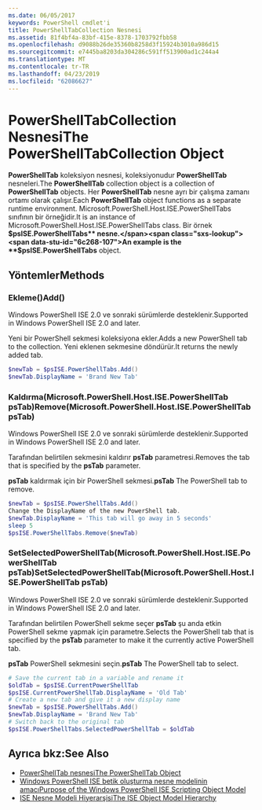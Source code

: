 ```yaml
---
ms.date: 06/05/2017
keywords: PowerShell cmdlet'i
title: PowerShellTabCollection Nesnesi
ms.assetid: 81f4bf4a-83bf-415e-8378-1703792fbb58
ms.openlocfilehash: d9088b26de35360b8258d3f15924b3010a986d15
ms.sourcegitcommit: e7445ba8203da304286c591ff513900ad1c244a4
ms.translationtype: MT
ms.contentlocale: tr-TR
ms.lasthandoff: 04/23/2019
ms.locfileid: "62086627"
---
```

# <a name="the-powershelltabcollection-object"></a><span data-ttu-id="6c268-103">PowerShellTabCollection Nesnesi</span><span class="sxs-lookup"><span data-stu-id="6c268-103">The PowerShellTabCollection Object</span></span>

<span data-ttu-id="6c268-104">**PowerShellTab** koleksiyon nesnesi, koleksiyonudur **PowerShellTab** nesneleri.</span><span class="sxs-lookup"><span data-stu-id="6c268-104">The **PowerShellTab** collection object is a collection of **PowerShellTab** objects.</span></span> <span data-ttu-id="6c268-105">Her **PowerShellTab** nesne ayrı bir çalışma zamanı ortamı olarak çalışır.</span><span class="sxs-lookup"><span data-stu-id="6c268-105">Each **PowerShellTab** object functions as a separate runtime environment.</span></span> <span data-ttu-id="6c268-106">Microsoft.PowerShell.Host.ISE.PowerShellTabs sınıfının bir örneğidir.</span><span class="sxs-lookup"><span data-stu-id="6c268-106">It is an instance of Microsoft.PowerShell.Host.ISE.PowerShellTabs class.</span></span> <span data-ttu-id="6c268-107">Bir örnek **$psISE.PowerShellTabs** nesne.</span><span class="sxs-lookup"><span data-stu-id="6c268-107">An example is the **$psISE.PowerShellTabs** object.</span></span>

## <a name="methods"></a><span data-ttu-id="6c268-108">Yöntemler</span><span class="sxs-lookup"><span data-stu-id="6c268-108">Methods</span></span>

### <a name="add"></a><span data-ttu-id="6c268-109">Ekleme\(\)</span><span class="sxs-lookup"><span data-stu-id="6c268-109">Add\(\)</span></span>

<span data-ttu-id="6c268-110">Windows PowerShell ISE 2.0 ve sonraki sürümlerde desteklenir.</span><span class="sxs-lookup"><span data-stu-id="6c268-110">Supported in Windows PowerShell ISE 2.0 and later.</span></span>

<span data-ttu-id="6c268-111">Yeni bir PowerShell sekmesi koleksiyona ekler.</span><span class="sxs-lookup"><span data-stu-id="6c268-111">Adds a new PowerShell tab to the collection.</span></span> <span data-ttu-id="6c268-112">Yeni eklenen sekmesine döndürür.</span><span class="sxs-lookup"><span data-stu-id="6c268-112">It returns the newly added tab.</span></span>

```powershell
$newTab = $psISE.PowerShellTabs.Add()
$newTab.DisplayName = 'Brand New Tab'
```

### <a name="removemicrosoftpowershellhostisepowershelltab-pstab"></a><span data-ttu-id="6c268-113">Kaldırma\(Microsoft.PowerShell.Host.ISE.PowerShellTab psTab\)</span><span class="sxs-lookup"><span data-stu-id="6c268-113">Remove\(Microsoft.PowerShell.Host.ISE.PowerShellTab psTab\)</span></span>

<span data-ttu-id="6c268-114">Windows PowerShell ISE 2.0 ve sonraki sürümlerde desteklenir.</span><span class="sxs-lookup"><span data-stu-id="6c268-114">Supported in Windows PowerShell ISE 2.0 and later.</span></span>

<span data-ttu-id="6c268-115">Tarafından belirtilen sekmesini kaldırır **psTab** parametresi.</span><span class="sxs-lookup"><span data-stu-id="6c268-115">Removes the tab that is specified by the **psTab** parameter.</span></span>

<span data-ttu-id="6c268-116">**psTab** kaldırmak için bir PowerShell sekmesi.</span><span class="sxs-lookup"><span data-stu-id="6c268-116">**psTab** The PowerShell tab to remove.</span></span>

```powershell
$newTab = $psISE.PowerShellTabs.Add()
Change the DisplayName of the new PowerShell tab.
$newTab.DisplayName = 'This tab will go away in 5 seconds'
sleep 5
$psISE.PowerShellTabs.Remove($newTab)
```

### <a name="setselectedpowershelltabmicrosoftpowershellhostisepowershelltab-pstab"></a><span data-ttu-id="6c268-117">SetSelectedPowerShellTab\(Microsoft.PowerShell.Host.ISE.PowerShellTab psTab\)</span><span class="sxs-lookup"><span data-stu-id="6c268-117">SetSelectedPowerShellTab\(Microsoft.PowerShell.Host.ISE.PowerShellTab psTab\)</span></span>

<span data-ttu-id="6c268-118">Windows PowerShell ISE 2.0 ve sonraki sürümlerde desteklenir.</span><span class="sxs-lookup"><span data-stu-id="6c268-118">Supported in Windows PowerShell ISE 2.0 and later.</span></span>

<span data-ttu-id="6c268-119">Tarafından belirtilen PowerShell sekme seçer **psTab** şu anda etkin PowerShell sekme yapmak için parametre.</span><span class="sxs-lookup"><span data-stu-id="6c268-119">Selects the PowerShell tab that is specified by the **psTab** parameter to make it the currently active PowerShell tab.</span></span>

<span data-ttu-id="6c268-120">**psTab** PowerShell sekmesini seçin.</span><span class="sxs-lookup"><span data-stu-id="6c268-120">**psTab** The PowerShell tab to select.</span></span>

```powershell
# Save the current tab in a variable and rename it
$oldTab = $psISE.CurrentPowerShellTab
$psISE.CurrentPowerShellTab.DisplayName = 'Old Tab'
# Create a new tab and give it a new display name
$newTab = $psISE.PowerShellTabs.Add()
$newTab.DisplayName = 'Brand New Tab'
# Switch back to the original tab
$psISE.PowerShellTabs.SelectedPowerShellTab = $oldTab
```

## <a name="see-also"></a><span data-ttu-id="6c268-121">Ayrıca bkz:</span><span class="sxs-lookup"><span data-stu-id="6c268-121">See Also</span></span>

- [<span data-ttu-id="6c268-122">PowerShellTab nesnesi</span><span class="sxs-lookup"><span data-stu-id="6c268-122">The PowerShellTab Object</span></span>](The-PowerShellTab-Object.md)
- [<span data-ttu-id="6c268-123">Windows PowerShell ISE betik oluşturma nesne modelinin amacı</span><span class="sxs-lookup"><span data-stu-id="6c268-123">Purpose of the Windows PowerShell ISE Scripting Object Model</span></span>](Purpose-of-the-Windows-PowerShell-ISE-Scripting-Object-Model.md)
- [<span data-ttu-id="6c268-124">ISE Nesne Modeli Hiyerarşisi</span><span class="sxs-lookup"><span data-stu-id="6c268-124">The ISE Object Model Hierarchy</span></span>](The-ISE-Object-Model-Hierarchy.md)